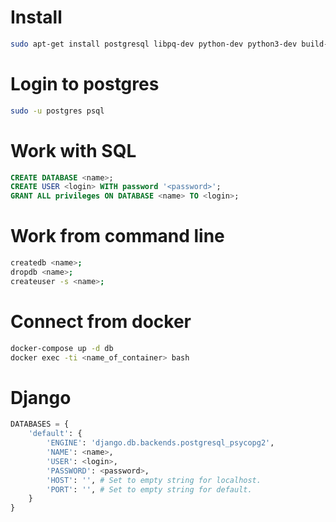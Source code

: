 # Install
```bash
sudo apt-get install postgresql libpq-dev python-dev python3-dev build-essential postgresql-server-dev-all
```

# Login to postgres
```bash
sudo -u postgres psql
```

# Work with SQL
```sql
CREATE DATABASE <name>;
CREATE USER <login> WITH password '<password>';
GRANT ALL privileges ON DATABASE <name> TO <login>;
```

# Work from command line
```bash
createdb <name>;
dropdb <name>;
createuser -s <name>;
```

# Connect from docker
```bash
docker-compose up -d db
docker exec -ti <name_of_container> bash
```

# Django
```python
DATABASES = {
    'default': {
        'ENGINE': 'django.db.backends.postgresql_psycopg2',
        'NAME': <name>,
        'USER': <login>,
        'PASSWORD': <password>,
        'HOST': '', # Set to empty string for localhost.
        'PORT': '', # Set to empty string for default.
    }
}
```
